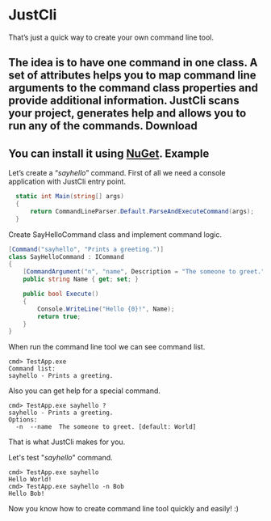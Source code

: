 JustCli
===
That’s just a quick way to create your own command line tool. 

The idea is to have one command in one class. A set of attributes helps you to map command line arguments to the command class properties and provide additional information. JustCli scans your project, generates help and allows you to run any of the commands.
Download
---
You can install it using [NuGet](https://www.nuget.org/packages/JustCli/).
Example
---
Let’s create a “*sayhello*” command.
First of all we need a console application with JustCli entry point.
```csharp
  static int Main(string[] args)
  {
      return CommandLineParser.Default.ParseAndExecuteCommand(args);
  }
```
Create SayHelloCommand class and implement command logic.
```csharp
[Command("sayhello", "Prints a greeting.")]
class SayHelloCommand : ICommand
{
    [CommandArgument("n", "name", Description = "The someone to greet.", DefaultValue = "World")]
    public string Name { get; set; }

	public bool Execute()
	{
	    Console.WriteLine("Hello {0}!", Name);
	    return true;
	}
}
```
When run the command line tool we can see command list.
```
cmd> TestApp.exe
Command list:
sayhello - Prints a greeting.
```
Also you can get help for a special command.
```
cmd> TestApp.exe sayhello ? 
sayhello - Prints a greeting.
Options:
  -n  --name  The someone to greet. [default: World]
```
That is what JustCli makes for you.

Let's test "*sayhello*" command.
```
cmd> TestApp.exe sayhello
Hello World!
cmd> TestApp.exe sayhello -n Bob
Hello Bob!
```
Now you know how to create command line tool quickly and easily! :)


